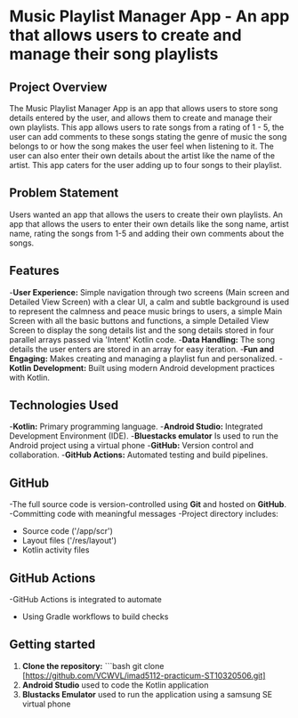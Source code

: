 # Music Playlist Manager App - An app that allows users to create and manage their song playlists

## Project Overview

The Music Playlist Manager App is an app that allows users to store song details entered by the user, and allows them to create and manage their own playlists.
This app allows users to rate songs from a rating of 1 - 5, the user can add comments to these songs stating the genre of music the song belongs to or how the song makes the user feel when listening to it.
The user can also enter their own details about the artist like the name of the artist. This app caters for the user adding up to four songs to their playlist.


## Problem Statement

Users wanted an app that allows the users to create their own playlists. An app that allows the users to enter their own details like the song name, artist name, rating the songs from 1-5 and adding their own comments about the songs.


## Features

-**User Experience:** Simple navigation through two screens (Main screen and Detailed View Screen) with a clear UI, 
a calm and subtle background is used to represent the calmness and peace music brings to users, a simple Main Screen with all the basic buttons and functions, 
a simple Detailed View Screen to display the song details list and the song details stored in four parallel arrays passed via 'Intent' Kotlin code.
-**Data Handling:** The song details the user enters are stored in an array for easy iteration.
-**Fun and Engaging:** Makes creating and managing a playlist fun and personalized.
-**Kotlin Development:** Built using modern Android development practices with Kotlin.

## Technologies Used

-**Kotlin:** Primary programming language.
-**Android Studio:** Integrated Development Environment (IDE).
-**Bluestacks emulator** Is used to run the Android project using a virtual phone
-**GitHub:** Version control and collaboration.
-**GitHub Actions:** Automated testing and build pipelines.

## GitHub

-The full source code is version-controlled using **Git** and hosted on **GitHub**.
-Committing code with meaningful messages
-Project directory includes:
 - Source code ('/app/scr')
 - Layout files ('/res/layout')
 - Kotlin activity files

## GitHub Actions
-GitHub Actions is integrated to automate
 - Using Gradle workflows to build checks

## Getting started

1. **Clone the repository:** ```bash
   git clone [https://github.com/VCWVL/imad5112-practicum-ST10320506.git]
2. **Android Studio**
   used to code the Kotlin application 
4. **Blustacks Emulator**
   used to run the application using a samsung SE virtual phone 

